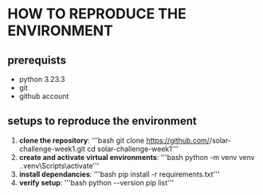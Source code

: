 # HOW TO REPRODUCE THE ENVIRONMENT

## prerequists
  - python 3.23.3
  - git
  - github account

## setups to reproduce the environment
  1. **clone the repository**: 
     '''bash
    git clone https://github.com/<your-username>/solar-challenge-week1.git
   cd solar-challenge-week1'''
  2. **create and activate virtual environments**:
     '''bash
     python -m venv venv
     .\.venv\Scripts\activate'''
  3. **install dependancies**:
     '''bash
     pip install -r requirements.txt'''
  4. **verify setup**:
  '''bash
     python --version
     pip list'''
